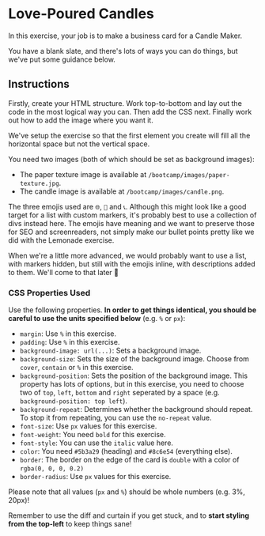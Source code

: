 # Love-Poured Candles

In this exercise, your job is to make a business card for a Candle Maker.

You have a blank slate, and there's lots of ways you can do things, but we've put some guidance below.

## Instructions

Firstly, create your HTML structure. Work top-to-bottom and lay out the code in the most logical way you can. Then add the CSS next. Finally work out how to add the image where you want it.

We've setup the exercise so that the first element you create will fill all the horizontal space but not the vertical space.

You need two images (both of which should be set as background images):

- The paper texture image is available at `/bootcamp/images/paper-texture.jpg`.
- The candle image is available at `/bootcamp/images/candle.png`.

The three emojis used are `🌐`, `📧` and `📞`.
Although this might look like a good target for a list with custom markers, it's probably best to use a collection of divs instead here.
The emojis have meaning and we want to preserve those for SEO and screenreaders, not simply make our bullet points pretty like we did with the Lemonade exercise.

When we're a little more advanced, we would probably want to use a list, with markers hidden, but still with the emojis inline, with descriptions added to them. We'll come to that later 🙂

### CSS Properties Used

Use the following properties. **In order to get things identical, you should be careful to use the units specified below** (e.g. `%` or `px`):

- `margin`: Use `%` in this exercise.
- `padding`: Use `%` in this exercise.
- `background-image: url(...)`: Sets a background image.
- `background-size`: Sets the size of the background image. Choose from `cover`, `contain` or `%` in this exercise.
- `background-position`: Sets the position of the background image. This property has lots of options, but in this exercise, you need to choose two of `top`, `left`, `bottom` and `right` seperated by a space (e.g. `background-position: top left`).
- `background-repeat`: Determines whether the background should repeat. To stop it from repeating, you can use the `no-repeat` value.
- `font-size`: Use `px` values for this exercise.
- `font-weight`: You need `bold` for this exercise.
- `font-style`: You can use the `italic` value here.
- `color`: You need `#5b3a29` (heading) and `#8c6e54` (everything else).
- `border`: The border on the edge of the card is `double` with a color of `rgba(0, 0, 0, 0.2)`
- `border-radius`: Use `px` values for this exercise.

Please note that all values (`px` and `%`) should be whole numbers (e.g. 3%, 20px)!

Remember to use the diff and curtain if you get stuck, and to **start styling from the top-left** to keep things sane!
